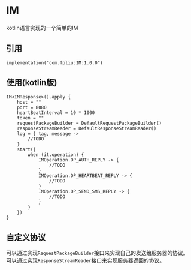 # IM
kotlin语言实现的一个简单的IM

## 引用
```
implementation("com.fpliu:IM:1.0.0")
```

## 使用(kotlin版)
```
IM<IMResponse>().apply {
    host = ""
    port = 8080
    heartBeatInterval = 10 * 1000
    token = ""
    requestPackageBuilder = DefaultRequestPackageBuilder()
    responseStreamReader = DefaultResponseStreamReader()
    log = { tag, message ->
        //TODO
    }
    start({
        when (it.operation) {
            IMOperation.OP_AUTH_REPLY -> {
                //TODO
            }
            IMOperation.OP_HEARTBEAT_REPLY -> {
                //TODO
            }
            IMOperation.OP_SEND_SMS_REPLY -> {
                //TODO
            }
        }
    })
}
```

## 自定义协议
可以通过实现<code>RequestPackageBuilder</code>接口来实现自己的发送给服务器的协议。
<br>
可以通过实现<code>ResponseStreamReader</code>接口来实现服务器返回的协议。

